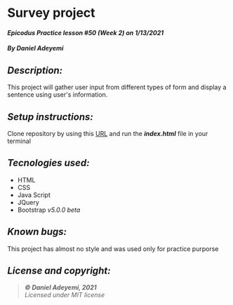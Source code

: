 # Survey project
#### *Epicodus Practice lesson #50 (Week 2) on 1/13/2021*
***By Daniel Adeyemi***

## *Description:*
This project will gather user input from different types of form and display a sentence using user's information.

## *Setup instructions:*
Clone repository by using this [URL](https://github.com/DanielAdeyemi/Epicodus_1_13_practice_form_input_types.git) and run the ***index.html*** file in your terminal

## *Tecnologies used:*
* HTML
* CSS
* Java Script
* JQuery
* Bootstrap *v5.0.0 beta*

## *Known bugs:*
This project has almost no style and was used only for practice purporse

## *License and copyright:*

> ***© Daniel Adeyemi, 2021***   
> *Licensed under MIT license*